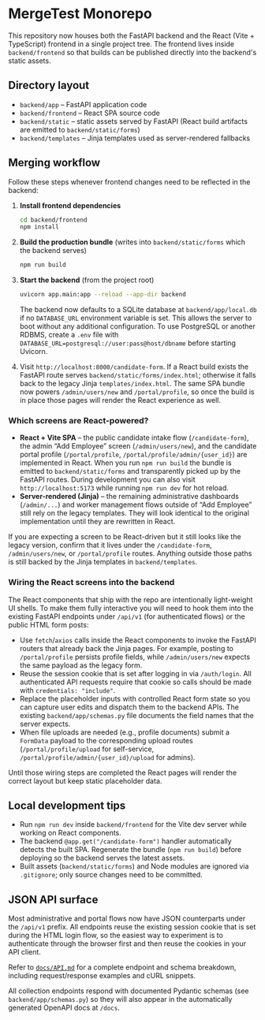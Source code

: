 # MergeTest Monorepo

This repository now houses both the FastAPI backend and the React (Vite + TypeScript) frontend in a single project tree. The frontend lives inside `backend/frontend` so that builds can be published directly into the backend's static assets.

## Directory layout

- `backend/app` – FastAPI application code
- `backend/frontend` – React SPA source code
- `backend/static` – static assets served by FastAPI (React build artifacts are emitted to `backend/static/forms`)
- `backend/templates` – Jinja templates used as server-rendered fallbacks

## Merging workflow

Follow these steps whenever frontend changes need to be reflected in the backend:

1. **Install frontend dependencies**
   ```bash
   cd backend/frontend
   npm install
   ```

2. **Build the production bundle** (writes into `backend/static/forms` which the backend serves)
   ```bash
   npm run build
   ```

3. **Start the backend** (from the project root)
   ```bash
   uvicorn app.main:app --reload --app-dir backend
   ```

   The backend now defaults to a SQLite database at `backend/app/local.db` if
   no `DATABASE_URL` environment variable is set. This allows the server to boot
   without any additional configuration. To use PostgreSQL or another RDBMS,
   create a `.env` file with `DATABASE_URL=postgresql://user:pass@host/dbname`
   before starting Uvicorn.

4. Visit `http://localhost:8000/candidate-form`. If a React build exists the FastAPI route serves `backend/static/forms/index.html`; otherwise it falls back to the legacy Jinja `templates/index.html`.
   The same SPA bundle now powers `/admin/users/new` and `/portal/profile`, so once the build is in place those pages will render
   the React experience as well.

### Which screens are React-powered?

- **React + Vite SPA** – the public candidate intake flow (`/candidate-form`), the admin “Add Employee” screen (`/admin/users/new`), and the candidate portal profile (`/portal/profile`, `/portal/profile/admin/{user_id}`) are implemented in React. When you run `npm run build` the bundle is emitted to `backend/static/forms` and transparently picked up by the FastAPI routes. During development you can also visit `http://localhost:5173` while running `npm run dev` for hot reload.
- **Server-rendered (Jinja)** – the remaining administrative dashboards (`/admin/...`) and worker management flows outside of “Add Employee” still rely on the legacy templates. They will look identical to the original implementation until they are rewritten in React.

If you are expecting a screen to be React-driven but it still looks like the legacy version, confirm that it lives under the `/candidate-form`, `/admin/users/new`, or `/portal/profile` routes. Anything outside those paths is still backed by the Jinja templates in `backend/templates`.

### Wiring the React screens into the backend

The React components that ship with the repo are intentionally light-weight UI shells. To make them fully interactive you will need to hook them into the existing FastAPI endpoints under `/api/v1` (for authenticated flows) or the public HTML form posts:

- Use `fetch`/`axios` calls inside the React components to invoke the FastAPI routers that already back the Jinja pages. For example, posting to `/portal/profile` persists profile fields, while `/admin/users/new` expects the same payload as the legacy form.
- Reuse the session cookie that is set after logging in via `/auth/login`. All authenticated API requests require that cookie so calls should be made with `credentials: "include"`.
- Replace the placeholder inputs with controlled React form state so you can capture user edits and dispatch them to the backend APIs. The existing `backend/app/schemas.py` file documents the field names that the server expects.
- When file uploads are needed (e.g., profile documents) submit a `FormData` payload to the corresponding upload routes (`/portal/profile/upload` for self-service, `/portal/profile/admin/{user_id}/upload` for admins).

Until those wiring steps are completed the React pages will render the correct layout but keep static placeholder data.

## Local development tips

- Run `npm run dev` inside `backend/frontend` for the Vite dev server while working on React components.
- The backend `@app.get("/candidate-form")` handler automatically detects the built SPA. Regenerate the bundle (`npm run build`) before deploying so the backend serves the latest assets.
- Built assets (`backend/static/forms`) and Node modules are ignored via `.gitignore`; only source changes need to be committed.

## JSON API surface

Most administrative and portal flows now have JSON counterparts under the `/api/v1` prefix. All endpoints reuse the existing session cookie that is set during the HTML login flow, so the easiest way to experiment is to authenticate through the browser first and then reuse the cookies in your API client.

Refer to [`docs/API.md`](docs/API.md) for a complete endpoint and schema breakdown, including request/response examples and cURL snippets.

All collection endpoints respond with documented Pydantic schemas (see `backend/app/schemas.py`) so they will also appear in the automatically generated OpenAPI docs at `/docs`.

